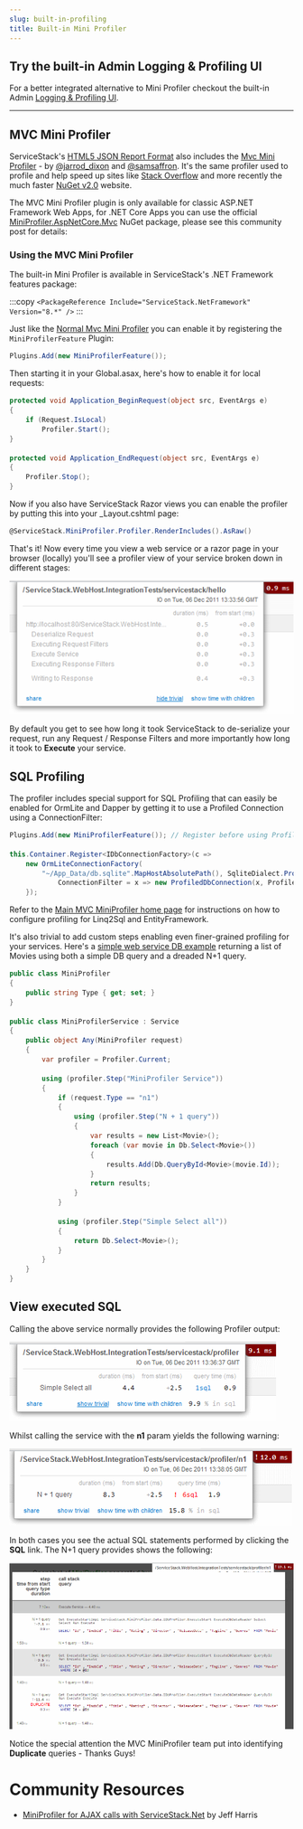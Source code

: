 ```yaml
---
slug: built-in-profiling
title: Built-in Mini Profiler
---
```


## Try the built-in Admin Logging & Profiling UI

For a better integrated alternative to Mini Profiler checkout the built-in Admin [Logging & Profiling UI](/admin-ui-profiling).

---

## MVC Mini Profiler

ServiceStack's [HTML5 JSON Report Format](/html5reportformat) also includes the [Mvc Mini Profiler](https://github.com/MiniProfiler/dotnet) - by [@jarrod_dixon](https://twitter.com/jarrod_dixon) and [@samsaffron](https://twitter.com/samsaffron).
It's the same profiler used to profile and help speed up sites like [Stack Overflow](http://www.stackoverflow.com) and more recently the much faster [NuGet v2.0](http://nuget.org) website.

The MVC Mini Profiler plugin is only available for classic ASP.NET Framework Web Apps, for .NET Core Apps you can use the official [MiniProfiler.AspNetCore.Mvc](https://www.nuget.org/packages/MiniProfiler.AspNetCore.Mvc) NuGet package, please see this community post for details:

### Using the MVC Mini Profiler

The built-in Mini Profiler is available in ServiceStack's .NET Framework features package:

:::copy
`<PackageReference Include="ServiceStack.NetFramework" Version="8.*" />`
:::

Just like the [Normal Mvc Mini Profiler](https://github.com/MiniProfiler/dotnet) you can enable it by registering the `MiniProfilerFeature` Plugin:

```csharp
Plugins.Add(new MiniProfilerFeature());  
```

Then starting it in your Global.asax, here's how to enable it for local requests:

```csharp
protected void Application_BeginRequest(object src, EventArgs e)
{
    if (Request.IsLocal)
        Profiler.Start();
}

protected void Application_EndRequest(object src, EventArgs e)
{
    Profiler.Stop();
}
```

Now if you also have ServiceStack Razor views you can enable the profiler by putting this into your _Layout.cshtml page:

```csharp
@ServiceStack.MiniProfiler.Profiler.RenderIncludes().AsRaw() 
```

That's it! Now every time you view a web service or a razor page in your browser (locally) you'll see a profiler view of your service broken down in different stages:

![Hello MiniProfiler](/img/pages/advanced/miniprofiler-hello.png)

By default you get to see how long it took ServiceStack to de-serialize your request, run any Request / Response Filters and more importantly how long it took to **Execute** your service.

## SQL Profiling

The profiler includes special support for SQL Profiling that can easily be enabled for OrmLite and Dapper by getting it to use a Profiled Connection using a ConnectionFilter:

```csharp
Plugins.Add(new MiniProfilerFeature()); // Register before using ProfiledDbConnection

this.Container.Register<IDbConnectionFactory>(c =>
    new OrmLiteConnectionFactory(
        "~/App_Data/db.sqlite".MapHostAbsolutePath(), SqliteDialect.Provider) {
            ConnectionFilter = x => new ProfiledDbConnection(x, Profiler.Current)
    });
```

Refer to the [Main MVC MiniProfiler home page](https://github.com/MiniProfiler/dotnet) for instructions on how to configure profiling for Linq2Sql and EntityFramework.

It's also trivial to add custom steps enabling even finer-grained profiling for your services. 
Here's a [simple web service DB example](https://github.com/ServiceStack/ServiceStack/blob/master/tests/ServiceStack.WebHost.IntegrationTests/Services/ProfilerService.cs) 
returning a list of Movies using both a simple DB query and a dreaded N+1 query.

```csharp
public class MiniProfiler
{
    public string Type { get; set; }
}

public class MiniProfilerService : Service
{
    public object Any(MiniProfiler request)
    {
        var profiler = Profiler.Current;

        using (profiler.Step("MiniProfiler Service"))
        {
            if (request.Type == "n1")
            {
                using (profiler.Step("N + 1 query"))
                {
                    var results = new List<Movie>();
                    foreach (var movie in Db.Select<Movie>())
                    {
                        results.Add(Db.QueryById<Movie>(movie.Id));
                    }
                    return results;
                }
            }

            using (profiler.Step("Simple Select all"))
            {
                return Db.Select<Movie>();
            }
        }
    }
}
```

## View executed SQL

Calling the above service normally provides the following Profiler output:

![Simple DB Example](/img/pages/advanced/miniprofiler-simpledb.png)

Whilst calling the service with the **n1** param yields the following warning:

![Simple N+1 DB Example](/img/pages/advanced/miniprofiler-simpledb-n1.png)

In both cases you see the actual SQL statements performed by clicking the **SQL** link. The N+1 query provides shows the following:

![N+1 DB Example SQL Statementes](/img/pages/advanced/miniprofiler-simpledb-n1-sql.png)

Notice the special attention the MVC MiniProfiler team put into identifying **Duplicate** queries - Thanks Guys!


# Community Resources

  - [MiniProfiler for AJAX calls with ServiceStack.Net](http://tunurgitr.blogspot.com/2012/04/miniprofiler-for-ajax-calls-with.html) by Jeff Harris
